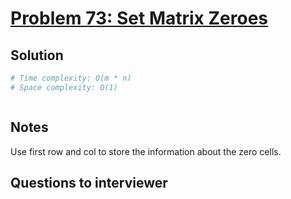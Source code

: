 # [Problem 73: Set Matrix Zeroes](https://leetcode.com/problems/set-matrix-zeroes/)

## Solution

```py
# Time complexity: O(m * n)
# Space complexity: O(1)



```

## Notes

Use first row and col to store the information about the zero cells.

## Questions to interviewer

